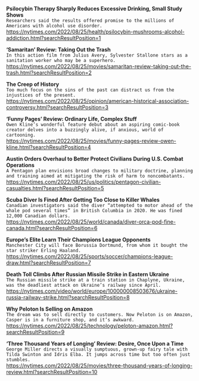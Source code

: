 **Psilocybin Therapy Sharply Reduces Excessive Drinking, Small Study Shows**\
`Researchers said the results offered promise to the millions of Americans with alcohol use disorder.`\
https://nytimes.com/2022/08/25/health/psilocybin-mushrooms-alcohol-addiction.html?searchResultPosition=1

**‘Samaritan’ Review: Taking Out the Trash**\
`In this action film from Julius Avery, Sylvester Stallone stars as a sanitation worker who may be a superhero.`\
https://nytimes.com/2022/08/25/movies/samaritan-review-taking-out-the-trash.html?searchResultPosition=2

**The Creep of History**\
`Too much focus on the sins of the past can distract us from the injustices of the present.`\
https://nytimes.com/2022/08/25/opinion/american-historical-association-controversy.html?searchResultPosition=3

**‘Funny Pages’ Review: Ordinary Life, Complex Stuff**\
`Owen Kline’s wonderful feature debut about an aspiring comic-book creator delves into a buzzingly alive, if anxious, world of cartooning.`\
https://nytimes.com/2022/08/25/movies/funny-pages-review-owen-kline.html?searchResultPosition=4

**Austin Orders Overhaul to Better Protect Civilians During U.S. Combat Operations**\
`A Pentagon plan envisions broad changes to military doctrine, planning and training aimed at mitigating the risk of harm to noncombatants.`\
https://nytimes.com/2022/08/25/us/politics/pentagon-civilian-casualties.html?searchResultPosition=5

**Scuba Diver Is Fined After Getting Too Close to Killer Whales**\
`Canadian investigators said the diver “attempted to motor ahead of the whale pod several times” in British Columbia in 2020. He was fined 12,000 Canadian dollars.`\
https://nytimes.com/2022/08/25/world/canada/diver-orca-pod-fine-canada.html?searchResultPosition=6

**Europe’s Elite Learn Their Champions League Opponents**\
`Manchester City will face Borussia Dortmund, from whom it bought the star striker Erling Haaland.`\
https://nytimes.com/2022/08/25/sports/soccer/champions-league-draw.html?searchResultPosition=7

**Death Toll Climbs After Russian Missile Strike in Eastern Ukraine**\
`The Russian missile strike at a train station in Chaplyne, Ukraine, was the deadliest attack on Ukraine’s railway since April.`\
https://nytimes.com/video/world/europe/100000008503676/ukraine-russia-railway-strike.html?searchResultPosition=8

**Why Peloton Is Selling on Amazon**\
`The dream was to sell directly to customers. Now Peloton is on Amazon, Casper is in a furniture shop, and it’s awkward.`\
https://nytimes.com/2022/08/25/technology/peloton-amazon.html?searchResultPosition=9

**‘Three Thousand Years of Longing’ Review: Desire, Once Upon a Time**\
`George Miller directs a visually sumptuous, grown-up fairy tale with Tilda Swinton and Idris Elba. It jumps across time but too often just stumbles.`\
https://nytimes.com/2022/08/25/movies/three-thousand-years-of-longing-review.html?searchResultPosition=10

